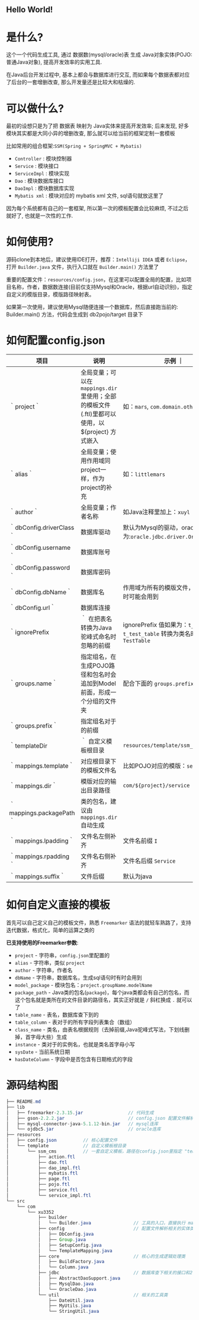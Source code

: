 ## Hello World!

# 是什么?
这个一个代码生成工具, 通过 数据数(mysql/oracle)表 生成 Java对象实体(POJO:普通Java对象), 提高开发效率的实用工具.

在Java后台开发过程中, 基本上都会与数据库进行交互, 而如果每个数据表都对应了后台的一套增删改查, 那么开发量还是比较大和枯燥的.

# 可以做什么?

最初的设想只是为了把 数据表 映射为 Java实体来提高开发效率; 后来发现, 好多模块其实都是大同小异的增删改查, 那么就可以给当前的框架定制一套模板

比如常用的组合框架:`SSM(Spring + SpringMVC + Mybatis)`
- `Controller` : 模块控制器
- `Service` : 模块接口
- `ServiceImpl` : 模块实现
- `Dao` : 模块数据库接口
- `DaoImpl` : 模块数据库实现
- `Mybatis xml` : 模块对应的 mybatis xml 文件, sql语句就放这里了

因为每个系统都有自己的一套框架, 所以第一次的模板配置会比较麻烦, 不过之后就好了, 也就是一次性的工作.


# 如何使用?
源码clone到本地后，建议使用IDE打开，推荐：`Intelliji IDEA` 或者 `Eclipse`，打开 `Builder.java` 文件，执行入口就在 `Builder.main()` 方法里了

重要的配置文件：`resources/config.json`，在这里可以配置全局的配置，比如项目名称，作者，数据数连接(目前仅支持Mysql和Oracle，根据url自动识别)，指定自定义的模版目录，模版路径映射表。

如果第一次使用，建议使用Mysql随便连接一个数据库，然后直接跑当前的: Builder.main() 方法，代码会生成到 db2pojo/target 目录下


# 如何配置config.json

|    项目    |  说明  |  示例  ｜
| --- | --- | --- |
| ｀project｀ | 全局变量；可以在 `mappings.dir` 里使用；全部的模板文件(.ftl)里都可以使用，以 ${project} 方式嵌入 | 如：`mars`, `com.domain.other` |
| ｀alias｀ | 全局变量；使用作用域同project一样，作为project的补充 | 如：`littlemars` |
| ｀author｀ | 全局变量；作者名称 | 如Java注释里加上：`xuyl` |
| ｀dbConfig.driverClass｀ | 数据库驱动 | 默认为Mysql的驱动，oracle为:`oracle.jdbc.driver.OracleDriver` |
| ｀dbConfig.username｀ | 数据库账号 |  |
| ｀dbConfig.password｀ | 数据库密码 |  |
| ｀dbConfig.dbName｀ | 数据库名 | 作用域为所有的模版文件，在sql生成时可能会用到 |
| ｀dbConfig.url｀ | 数据库连接 |  |
| ｀ignorePrefix |｀ 在把表名转换为Java驼峰式命名时忽略的前缀 | ignorePrefix 值如果为：`t_` 时，表名 `t_test_table` 转换为类名时则是：`TestTable`  |
| ｀groups.name｀ | 指定组名，在生成POJO路径和包名时会追加到Model前面，形成一个分组的文件夹 | 配合下面的 `groups.prefix` 一起使用 |
| ｀groups.prefix｀ | 指定组名对于的前缀 |  |
| ｀templateDir |｀ 自定义模板根目录 | `resources/template/ssm_cms/` |
| ｀mappings.template｀ | 对应根目录下的模板文件名 | 比如POJO对应的模版：`service.ftl` |
| ｀mappings.dir｀ | 模版对应的输出目录路径 | `com/${project}/service` |
| ｀mappings.packagePath｀ | 类的包名，建议由 `mappings.dir` 自动生成 |  |
| ｀mappings.lpadding｀ | 文件名左侧补齐 | 文件名前缀 `I` |
| ｀mappings.rpadding｀ | 文件名右侧补齐 | 文件名后缀 `Service` |
| ｀mappings.suffix｀ | 文件后缀 | 默认为java |


# 如何自定义直接的模板
首先可以自己定义自己的模板文件，熟悉 `Freemarker` 语法的就轻车熟路了，支持迭代数据，格式化，简单的运算之类的

**已支持使用的Freemarker参数**:
- `project` - 字符串，`config.json`里配置的
- `alias` - 字符串，类似 `project`
- `author` - 字符串，作者名
- `dbName` - 字符串，数据库名，生成sql语句时有时会用到
- `model_package` - 模块包名：`project.groupName.modelName`
- `package_path` - Java类的包名(`package`)，每个java类都会有自己的包名，而这个包名就是类所在的文件目录的路径名，其实正好就是 `/` 斜杠换成 `.` 就可以了
- `table_name` - 表名，数据库查下到的
- `table_column` - 表对于的所有字段列表集合（数组）
- `class_name` - 类名，由表名根据规则（去掉前缀,Java驼峰式写法，下划线删掉，首字母大些）生成
- `instance` - 类对于的实例名，也就是类名首字母小写
- `sysDate` - 当前系统日期
- `hasDateColumn` - 字段中是否包含有日期格式的字段


# 源码结构图
```java
├── README.md
├── lib
│   ├── freemarker-2.3.15.jar                 // 代码生成
│   ├── gson-2.2.2.jar                        // config.json 配置文件解析
│   ├── mysql-connector-java-5.1.12-bin.jar   // mysql连库
│   └── ojdbc5.jar                            // oracle连库
├── resources
│   ├── config.json          // 核心配置文件
│   └── template             // 自定义模板根目录
│       └── ssm_cms          // 一套自定义模板，路径在config.json里指定 "templateDir" : "resources/template/ssm_cms/"
│           ├── action.ftl
│           ├── dao.ftl
│           ├── dao_impl.ftl
│           ├── mybatis.ftl
│           ├── page.ftl
│           ├── pojo.ftl
│           ├── service.ftl
│           └── service_impl.ftl
└── src
    └── com
        └── xu3352
            ├── builder
            │   └── Builder.java                // 工具的入口，直接执行 main 函数即可
            ├── config                          // 配置文件解析相关的实体类
            │   ├── DbConfig.java
            │   ├── Group.java
            │   ├── SetupConfig.java
            │   └── TemplateMapping.java
            ├── core                            // 核心的生成逻辑处理类
            │   ├── BuildFactory.java
            │   └── Column.java
            ├── jdbc                            // 数据库查下相关的接口和2个实现，主要是查下所有的表和表里的所有字段信息
            │   ├── AbstractDaoSupport.java
            │   ├── MysqlDao.java
            │   └── OracleDao.java
            └── util                            // 相关的工具类
                ├── DateUtil.java
                ├── MyUtils.java
                └── StringUtil.java
```
